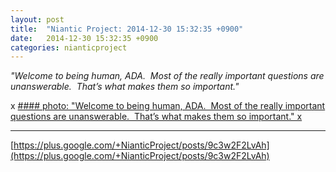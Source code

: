 ```yaml
---
layout: post
title:  "Niantic Project: 2014-12-30 15:32:35 +0900"
date:   2014-12-30 15:32:35 +0900
categories: nianticproject
---
```

*"Welcome to being human, ADA.  Most of the really important questions are unanswerable.  That’s what makes them so important."*

x
[#### photo: "Welcome to being human, ADA.  Most of the really important questions are unanswerable.  That’s what makes them so important."
x](https://lh6.googleusercontent.com/-U2T4-_r4gfA/VKJG_XLuzoI/AAAAAAAAeb4/QykGpDKlUNk/w1200-h1553/Unanswerable.png "")
- - -
[https://plus.google.com/+NianticProject/posts/9c3w2F2LvAh](https://plus.google.com/+NianticProject/posts/9c3w2F2LvAh)
